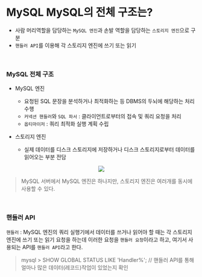 # MySQL MySQL의 전체 구조는?
+ 사람 머리역할을 담당하는 `MySQL 엔진`과 손발 역할을 담당하는 `스토리지 엔진`으로 구분
+ `핸들러 API`를 이용해 각 스토리지 엔진에 쓰기 또는 읽기

<br/>

### MySQL 전체 구조

+ MySQL 엔진
  + 요청된 SQL 문장을 분석하거나 최적화하는 등 DBMS의 두뇌에 해당하는 처리 수행
  + `커넥션 핸들러`와 `SQL 파서` : 클라이언트로부터의 접속 및 쿼리 요청을 처리
  + `옵티마이저` : 쿼리 최적화 실행 계획 수립

+ 스토리지 엔진
  + 실제 데이터를 디스크 스토리지에 저장하거나 디스크 스토리지로부터 데이터를 읽어오는 부분 전담
<p align="center">
  <img src="https://user-images.githubusercontent.com/76584547/164261876-dc3b73b9-69c2-4fb7-aea8-58dfe742ce14.png">
</p>

>  MySQL 서버에서 MySQL 엔진은 하나지만, 스토리지 엔진은 여러개를 동시에 사용할 수 있다.

<br/>

### 핸들러 API
`핸들러` : MySQL 엔진의 쿼리 실행기에서 데이터를 쓰거나 읽어야 할 때는 각 스토리지 엔진에 쓰기 또는 읽기 요청을 하는데 이러한 요청을 `핸들러 요청`이라고 하고, 여기서 사용되는 API를 `핸들러 API`라고 한다.
> mysql > SHOW GLOBAL STATUS LIKE 'Handler%'; // 핸들러 API를 통해 얼마나 많은 데이터(레코드)작업이 있었는지 확인
